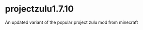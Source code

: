 projectzulu1.7.10
=================

An updated variant of the popular project zulu mod from minecraft
